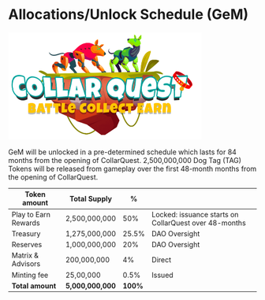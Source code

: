 # Allocations/Unlock Schedule (GeM)

![CollarQuest a Metaverse Play2Earn Ecosystem](../../../.gitbook/assets/CollarQuest-SM.png)

GeM will be unlocked in a pre-determined schedule which lasts for 84 months from the opening of CollarQuest.  2,500,000,000 Dog Tag (TAG) Tokens will be released from gameplay over the first 48-month months from the opening of CollarQuest.

| Token amount         | Total Supply      | %        |                                                       |
| -------------------- | ----------------- | -------- | ----------------------------------------------------- |
| Play to Earn Rewards | 2,500,000,000     | 50%      | Locked: issuance starts on CollarQuest over 48-months |
| Treasury             | 1,275,000,000     | 25.5%    | DAO Oversight                                         |
| Reserves             | 1,000,000,000     | 20%      | DAO Oversight                                         |
| Matrix & Advisors    | 200,000,000       | 4%       | Direct                                                |
| Minting fee          | 25,00,000         | 0.5%     | Issued                                                |
| **Total amount**     | **5,000,000,000** | **100%** |                                                       |
